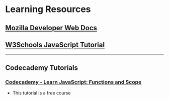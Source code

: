 # Learning Resources

## <a href="https://developer.mozilla.org/en-US/docs/Web/JavaScript" target="_blank" rel="noopener noreferrer">Mozilla Developer Web Docs</a>

## <a href="https://www.w3schools.com/js/" target="_blank" rel="noopener noreferrer">W3Schools JavaScript Tutorial</a>

----

## Codecademy Tutorials

### <a href="https://www.codecademy.com/learn/learn-javascript-functions-and-scope" target="_blank" rel="noopener noreferrer">Codecademy - Learn JavaScript: Functions and Scope</a>

* This tutorial is a free course
